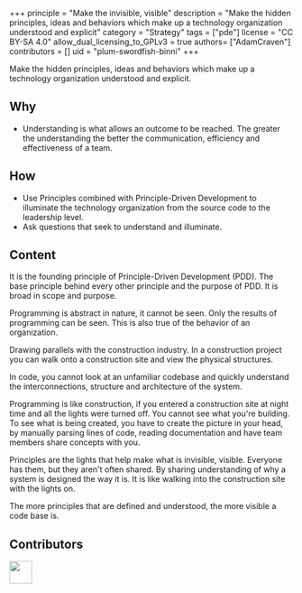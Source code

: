+++
principle = "Make the invisible, visible"
description = "Make the hidden principles, ideas and behaviors which make up a technology organization understood and explicit"
category = "Strategy"
tags = ["pde"]
license = "CC BY-SA 4.0"
allow_dual_licensing_to_GPLv3 = true
authors= ["AdamCraven"]
contributors = []
uid = "plum-swordfish-binni"
+++

Make the hidden principles, ideas and behaviors which make up a technology organization understood and explicit.

## Why

- Understanding is what allows an outcome to be reached. The greater the understanding the better the communication, efficiency and effectiveness of a team.

## How

- Use Principles combined with Principle-Driven Development to illuminate the technology organization from the source code to the leadership level.
- Ask questions that seek to understand and illuminate.

## Content

It is the founding principle of Principle-Driven Development (PDD). The base principle behind every other principle and the purpose of PDD. It is broad in scope and purpose.

Programming is abstract in nature, it cannot be seen. Only the results of programming can be seen. This is also true of the behavior of an organization.

Drawing parallels with the construction industry. In a construction project you can walk onto a construction site and view the physical structures.

In code, you cannot look at an unfamiliar codebase and quickly understand the interconnections, structure and architecture of the system.

Programming is like construction, if you entered a construction site at night time and all the lights were turned off. You cannot see what you're building. To see what is being created, you have to create the picture in your head, by manually parsing lines of code, reading documentation and have team members share concepts with you.

Principles are the lights that help make what is invisible, visible. Everyone has them, but they aren't often shared. By sharing understanding of why a system is designed the way it is. It is like walking into the construction site with the lights on.

The more principles that are defined and understood, the more visible a code base is.

## Contributors

<a class="contributor" alt="Adam Craven" href="https://github.com/adamcraven">
  <img src="https://github.com/adamcraven.png?size=80" width="40">
</a>
